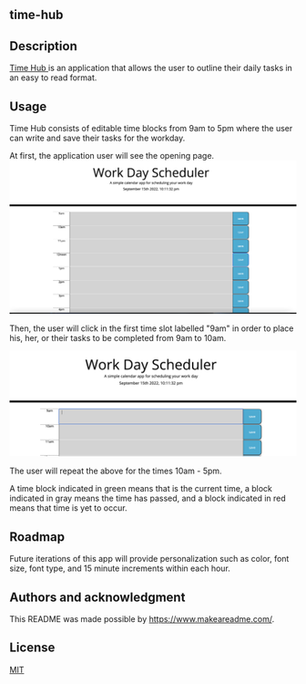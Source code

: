 ## time-hub



## Description
<a href="https://emsaw721.github.io/time-hub/"> Time Hub </a> is an application that allows the user to outline their daily tasks in an easy to read format. 

## Usage
Time Hub consists of editable time blocks from 9am to 5pm where the user can write and save their tasks for the workday. 

At first, the application user will see the opening page. 
![Alt text](./assets/images/cal-open.png)

Then, the user will click in the first time slot labelled "9am" in order to place his, her, or their tasks to be completed from 9am to 10am. 

![Alt text](./assets/images/second-prompt.png)

The user will repeat the above for the times 10am - 5pm.  



A time block indicated in green means that is the current time, a block indicated in gray means the time has passed, and a block indicated in red means that time is yet to occur. 

## Roadmap
Future iterations of this app will provide personalization such as color, font size, font type, and 15 minute increments within each hour. 


## Authors and acknowledgment
This README was made possible by https://www.makeareadme.com/. 

## License
[MIT](https://choosealicense.com/licenses/mit/)


